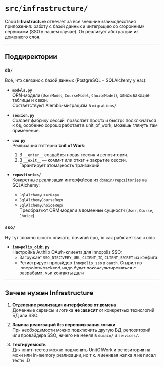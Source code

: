 # `src/infrastructure/`

Слой **Infrastructure** отвечает за все внешние взаимодействия приложения: работу с базой данных и интеграцию со сторонними сервисами (SSO в нашем случае). Он реализует абстракции из доменного слоя.

---

## Поддиректории

### `db/`  
Всё, что связано с базой данных (PostgreSQL + SQLAlchemy у нас):

- **`models.py`**  
  ORM-модели (`UserModel`, `CourseModel`, `ChoiceModel`), описывающие таблицы и связи.  
  Соответствуют Alembic-миграциям в `migrations/`.

- **`session.py`**  
  Создаёт фабрику сессий, позволяет просто и быстро подключаться к бд, особенно хорошо работает в unit_of_work, можешь глянуть там применение.  

- **`uow.py`**  
  Реализация паттерна **Unit of Work**:  
  1. В `__enter__` создаётся новая сессия и репозитории.  
  2. В `__exit__` — коммит или откат + закрытие сессии.  
  Гарантирует атомарность транзакций.

- **`repositories/`**  
  Конкретные реализации интерфейсов из `domain/repositories` на SQLAlchemy:  
  - `SqlAlchemyUserRepo`  
  - `SqlAlchemyCourseRepo`  
  - `SqlAlchemyChoiceRepo`  
  Преобразуют ORM-модели в доменные сущности (`User`, `Course`, `Choice`).

### `sso/`  
Ну тут сложно просто описать, почитай про, то как работает sso и oidc

- **`innopolis_oidc.py`**  
  Настройка Authlib OAuth-клиента для Innopolis SSO:  
  - Загружает `SSO_DISCOVERY_URL`, `CLIENT_ID`, `CLIENT_SECRET` из конфига.  
  - Регистрирует провайдер `innopolis_sso` в `oauth`.
Стырил из Innopoints-backend, надо будет поконсультироваться с разрабами, чьи контакты дали

---

## Зачем нужен Infrastructure

1. **Отделение реализации интерфейсов от домена**  
   Доменные сервисы и логика **не зависят** от конкретных технологий БД или SSO.

2. **Замена реализаций без переписывания логики**  
   При необходимости можно подключить другую БД, репозиторий или провайдера SSO, ничего не меняя в `domain/` и `services/`.

3. **Тестируемость**  
    Для юнит-тестов можно подменить UnitOfWork и репозитории на моки или in-memory реализации, но т.к. я ленивая жепка я не писал тесты :D

